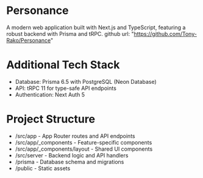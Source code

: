 # Personance

A modern web application built with Next.js and TypeScript, featuring a robust backend with Prisma and tRPC.
github url: "https://github.com/Tony-Rako/Personance"

# Additional Tech Stack

- Database: Prisma 6.5 with PostgreSQL (Neon Database)
- API: tRPC 11 for type-safe API endpoints
- Authentication: Next Auth 5

# Project Structure

- /src/app - App Router routes and API endpoints
- /src/app/\_components - Feature-specific components
- /src/app/\_components/layout - Shared UI components
- /src/server - Backend logic and API handlers
- /prisma - Database schema and migrations
- /public - Static assets
